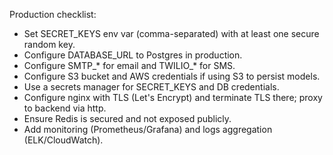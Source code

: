 Production checklist:
- Set SECRET_KEYS env var (comma-separated) with at least one secure random key.
- Configure DATABASE_URL to Postgres in production.
- Configure SMTP_* for email and TWILIO_* for SMS.
- Configure S3 bucket and AWS credentials if using S3 to persist models.
- Use a secrets manager for SECRET_KEYS and DB credentials.
- Configure nginx with TLS (Let's Encrypt) and terminate TLS there; proxy to backend via http.
- Ensure Redis is secured and not exposed publicly.
- Add monitoring (Prometheus/Grafana) and logs aggregation (ELK/CloudWatch).